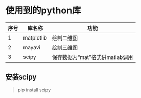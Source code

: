 # 使用到的python库

| 序号 | 库名称     | 功能                            |
| ---- | ---------- | ------------------------------- |
| 1    | matplotlib | 绘制二维图                      |
| 2    | mayavi     | 绘制三维图                      |
| 3    | scipy      | 保存数据为“mat”格式供matlab调用 |

## 安装scipy

>   pip install scipy